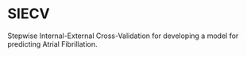 # SIECV
Stepwise Internal-External Cross-Validation for developing a model for predicting Atrial Fibrillation.
